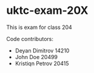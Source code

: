 # uktc-exam-20X

This is exam for class 204

Code contributors:
- Deyan Dimitrov 14210
- John Doe 20499
- Kristiqn Petrov 20415
